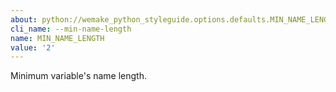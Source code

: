 ```yaml
---
about: python://wemake_python_styleguide.options.defaults.MIN_NAME_LENGTH
cli_name: --min-name-length
name: MIN_NAME_LENGTH
value: '2'
---
```


Minimum variable's name length.